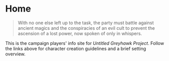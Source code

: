 # Home

> With no one else left up to the task, the party must battle against ancient magics and the conspiracies of an evil cult to prevent the ascension of a lost power, now spoken of only in whispers.  

This is the campaign players' info site for *Untitled Greyhawk Project*. Follow the links above for character creation guidelines and a brief setting overview.  
